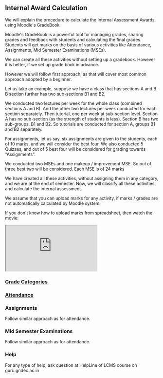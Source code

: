 ## Internal Award Calculation

We will explain the procedure to calculate the Internal Assessment Awards,
using Moodle's GradeBook.

Moodle's GradeBook is a powerful tool for managing grades, sharing grades
and feedback with students and calculating the  final grades.  Students will
get marks on the basis of various activities like Attendance, Assignments,
Mid Semester Examinations (MSEs).

We can create all these activities without setting up a gradebook.  However
it is better, if we set up grade book in advance.

However we will follow first approach, as that will cover most common
approach adopted by a beginner.

Let us take an example, suppose we have a class that has sections A and B. 
B section further has two sub-sections B1 and B2.

We conducted two lectures per week for the whole class (combined sections A
and B).  And the other two lectures per week conducted for each section
separately.  Then tutorial, one per week at sub-section level.  Section A
has no sub-section (as the strength of students is less).  Section B has two
sub-groups, B1 and B2.  So tutorials are conducted for section A, groups B1
and B2 separately.

For assignments, let us say, six assignments are given to the students, each
of 10 marks, and we will consider the best four.  We also conducted 5
Quizzes, and out of 5 best four will be considered for grading towards
"Assignments".

We conducted two MSEs and one makeup / improvement MSE.  So out of three
best two will be considered.  Each MSE is of 24 marks

We have created all these activities, without assigning them in any
category, and we are at the end of semester.  Now, we will classify all
these activities, and calculate the  internal assessment.

We assume that you can upload marks for any activity, if marks / grades are
not automatically calculated by Moodle system.

If you don't know how to upload marks from spreadsheet, then watch the
movie:

<iframe src="https://drive.google.com/file/d/1D73aKWyGB7jtCtttpIUvSmvKyBedZ9oe/preview"></iframe>

### [Grade Categories](GradeCategories.html)

### [Attendance](Attendance.html)

### Assignments

Follow similar approach as for attendance.

### Mid Semester Examinations

Follow similar approach as for attendance.

### Help

For any type of help, ask question at HelpLine of LCMS course on
guru.gndec.ac.in
